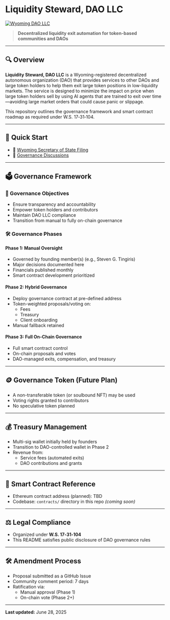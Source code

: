 # Liquidity Steward, DAO LLC

[![Wyoming DAO LLC](https://img.shields.io/badge/WY--Registered--DAO--LLC-Active-brightgreen)](https://wyobiz.wyo.gov/Business/FilingDetails.aspx?eFNum=2025-001710518)


> **Decentralized liquidity exit automation for token-based communities and DAOs**

---

## 🔍 Overview

**Liquidity Steward, DAO LLC** is a Wyoming-registered decentralized autonomous organization (DAO) that provides services to other DAOs and large token holders to help them exit large token positions in low-liquidity markets. The service is designed to minimize the impact on price when large token holders sell by using AI agents that are trained to exit over time—avoiding large market orders that could cause panic or slippage.

This repository outlines the governance framework and smart contract roadmap as required under W.S. 17‑31‑104.

---

## 🚀 Quick Start

- 📜 [Wyoming Secretary of State Filing](https://wyobiz.wyo.gov/Business/FilingDetails.aspx?eFNum=2025-001710518)
- 🧠 [Governance Discussions](https://github.com/liquiditysteward/liquidity-steward-governance/issues)

---

## 🗳️ Governance Framework

### 🎯 Governance Objectives

- Ensure transparency and accountability
- Empower token holders and contributors
- Maintain DAO LLC compliance
- Transition from manual to fully on-chain governance

### 🛠️ Governance Phases

#### Phase 1: Manual Oversight
- Governed by founding member(s) (e.g., Steven G. Tingiris)
- Major decisions documented here
- Financials published monthly
- Smart contract development prioritized

#### Phase 2: Hybrid Governance
- Deploy governance contract at pre-defined address
- Token-weighted proposals/voting on:
  - Fees
  - Treasury
  - Client onboarding
- Manual fallback retained

#### Phase 3: Full On-Chain Governance
- Full smart contract control
- On-chain proposals and votes
- DAO-managed exits, compensation, and treasury

---

## 🪙 Governance Token (Future Plan)

- A non-transferable token (or soulbound NFT) may be used
- Voting rights granted to contributors
- No speculative token planned

---

## 💰 Treasury Management

- Multi-sig wallet initially held by founders
- Transition to DAO-controlled wallet in Phase 2
- Revenue from:
  - Service fees (automated exits)
  - DAO contributions and grants

---

## 🧠 Smart Contract Reference

- Ethereum contract address (planned): TBD
- Codebase: `contracts/` directory in this repo *(coming soon)*

---

## ⚖️ Legal Compliance

- Organized under **W.S. 17‑31‑104**
- This README satisfies public disclosure of DAO governance rules

---

## 🛠️ Amendment Process

- Proposal submitted as a GitHub Issue
- Community comment period: 7 days
- Ratification via:
  - Manual approval (Phase 1)
  - On-chain vote (Phase 2+)

---

**Last updated:** June 28, 2025

